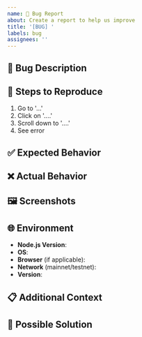 ```yaml
---
name: 🐛 Bug Report
about: Create a report to help us improve
title: '[BUG] '
labels: bug
assignees: ''
---
```


## 🐛 Bug Description

<!-- A clear and concise description of the bug -->

## 🔄 Steps to Reproduce

1. Go to '...'
2. Click on '....'
3. Scroll down to '....'
4. See error

## ✅ Expected Behavior

<!-- What you expected to happen -->

## ❌ Actual Behavior

<!-- What actually happened -->

## 🖼️ Screenshots

<!-- If applicable, add screenshots to help explain your problem -->

## 🌐 Environment

- **Node.js Version**: 
- **OS**: 
- **Browser** (if applicable): 
- **Network** (mainnet/testnet): 
- **Version**: 

## 📋 Additional Context

<!-- Add any other context about the problem here -->

## 📝 Possible Solution

<!-- Optional: suggest a fix or reason for the bug -->

